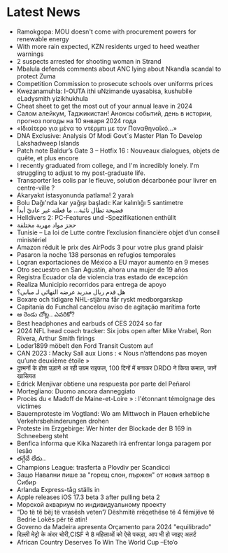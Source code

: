 # Latest News
-  Ramokgopa: MOU doesn't come with procurement powers for renewable energy
-  With more rain expected, KZN residents urged to heed weather warnings
-  2 suspects arrested for shooting woman in Strand
-  Mbalula defends comments about ANC lying about Nkandla scandal to protect Zuma
-  Competition Commission to prosecute schools over uniforms prices
-  Kwezanamuhla: I-OUTA ithi uNzimande uyasabisa, kushubile eLadysmith yizikhukhula
-  Cheat sheet to get the most out of your annual leave in 2024
-  Салом алейкум, Таджикистан! Анонсы событий, день в истории, прогноз погоды на 10 января 2024 года
-  «Ιδιαίτερο για μένα το ντέρμπι με τον Παναθηναϊκό…»
-  DNA Exclusive: Analysis Of Modi Govt`s Master Plan To Develop Lakshadweep Islands
-  Patch note Baldur’s Gate 3 – Hotfix 16 : Nouveaux dialogues, objets de quête, et plus encore
-  I recently graduated from college, and I'm incredibly lonely. I'm struggling to adjust to my post-graduate life.
-  Transporter les colis par le fleuve, solution décarbonée pour livrer en centre-ville ?
-  Akaryakıt istasyonunda patlama! 2 yaralı
-  Bolu Dağı'nda kar yağışı başladı: Kar kalınlığı 5 santimetre
-  فضيحة تطال نائبة... ما فعلته غير عاديّ أبداً
-  Helldivers 2: PC-Features und -Spezifikationen enthüllt
-  حجز مواد مهربة مختلفة
-  Tunisie – La loi de Lutte contre l’exclusion financière objet d’un conseil ministériel
-  Amazon réduit le prix des AirPods 3 pour votre plus grand plaisir
-  Pasaron la noche 138 personas en refugios temporales
-  Logran exportaciones de México a EU mayor aumento en 9 meses
-  Otro secuestro en San Agustín, ahora una mujer de 19 años
-  Registra Ecuador ola de violencia tras estado de excepción
-  Realiza Municipio recorridos para entrega de apoyo
-  هل قدم ريال مدريد عرضه النهائي لـ مبابي؟
-  Boxare och tidigare NHL-stjärna får ryskt medborgarskap
-  Capitania do Funchal cancelou aviso de agitação marítima forte
-  ఆ రెండు చోట్ల.. ఎవరికో?
-  Best headphones and earbuds of CES 2024 so far
-  2024 NFL head coach tracker: Six jobs open after Mike Vrabel, Ron Rivera, Arthur Smith firings
-  Loder1899 möbelt den Ford Transit Custom auf
-  CAN 2023 : Macky Sall aux Lions : « Nous n’attendons pas moyen qu’une deuxième étoile »
-  दुश्मनों के होश उड़ाने आ रही उग्रम राइफल, 100 दिनों में बनाकर DRDO ने किया कमाल, जानें खासियत
-  Edrick Menjivar obtiene una respuesta por parte del Peñarol
-  Mortegliano: Duomo ancora danneggiato
-  Procès du « Madoff de Maine-et-Loire » : l'étonnant témoignage des victimes
-  Bauernproteste im Vogtland: Wo am Mittwoch in Plauen erhebliche Verkehrsbehinderungen drohen
-  Proteste im Erzgebirge: Wer hinter der Blockade der B 169 in Schneeberg steht
-  Benfica informa que Kika Nazareth irá enfrentar longa paragem por lesão
-  తగ్గేదే లేదు..
-  Champions League: trasferta a Plovdiv per Scandicci
-  Защо Навални пише за "горещ слон, пържен" от новия затвор в Сибир
-  Arlanda Express-tåg ställs in
-  Apple releases iOS 17.3 beta 3 after pulling beta 2
-  Морской аквариум по индивидуальному проекту
-  “Do të të bëj të vrasësh veten”/ Dëshmitë rrëqethëse të 4 fëmijëve të Bedrie Lokës për të atin!
-  Governo da Madeira apresenta Orçamento para 2024 "equilibrado"
-  दिल्ली मेट्रो के अंदर चोरी,CISF ने 8 महिलाओं को ऐसे पकड़ा, आप भी हो जाइए अलर्ट
-  African Country Deserves To Win The World Cup –Eto’o
